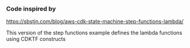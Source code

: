 ### Code inspired by

https://sbstjn.com/blog/aws-cdk-state-machine-step-functions-lambda/

This version of the step functions example defines the lambda functions using CDKTF constructs

